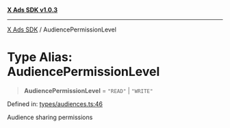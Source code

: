 [**X Ads SDK v1.0.3**](../README.md)

***

[X Ads SDK](../globals.md) / AudiencePermissionLevel

# Type Alias: AudiencePermissionLevel

> **AudiencePermissionLevel** = `"READ"` \| `"WRITE"`

Defined in: [types/audiences.ts:46](https://github.com/kage1020/x-ads-sdk/blob/main/src/types/audiences.ts#L46)

Audience sharing permissions
